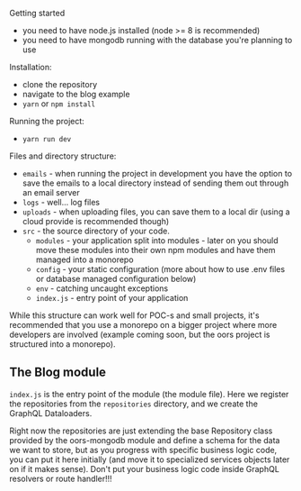 Getting started
- you need to have node.js installed (node >= 8 is recommended)
- you need to have mongodb running with the database you're planning to use

Installation:
- clone the repository
- navigate to the blog example
- `yarn` or `npm install`

Running the project:
- `yarn run dev`

Files and directory structure:
- `emails` - when running the project in development you have the option to save the emails to a local directory instead of sending them out through an email server
- `logs` - well... log files
- `uploads` - when uploading files, you can save them to a local dir (using a cloud provide is recommended though)
- `src` - the source directory of your code.
  - `modules` - your application split into modules - later on you should move these modules into their own npm modules and have them managed into a monorepo
  - `config` - your static configuration (more about how to use .env files or database managed configuration below)
  - `env` - catching uncaught exceptions
  - `index.js` - entry point of your application

While this structure can work well for POC-s and small projects, it's recommended that you use a monorepo on a bigger project where more developers are involved (example coming soon, but the oors project is structured into a monorepo).

The Blog module
--------------------
`index.js` is the entry point of the module (the module file). Here we register the repositories from the `repositories` directory, and we create the GraphQL Dataloaders.

Right now the repositories are just extending the base Repository class provided by the oors-mongodb module and define a schema for the data we want to store, but as you progress with specific business logic code, you can put it here initially (and move it to specialized services objects later on if it makes sense). Don't put your business logic code inside GraphQL resolvers or route handler!!!
